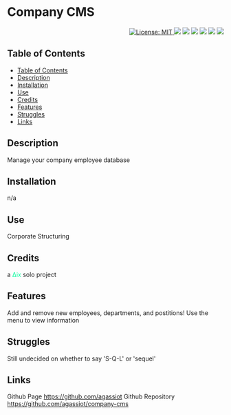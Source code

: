  <h1 align="left"> Company CMS </h1>
 <p align="right">
  <a href="https://github.com/agassiot/notefy/blob/main/LICENSE.md">
        <img alt="License: MIT" src="https://img.shields.io/github/license/agassiot/notefy?style=plastic" target="_blank"/>
    </a>
<img src="https://img.shields.io/badge/javascript-%23323330.svg?style=plastic&logo=javascript&logoColor=%23F7DF1E" target="_blank"/>
<img src="https://img.shields.io/badge/heroku-%23430098.svg?style=plastic&logo=heroku&logoColor=white" target="_blank"/>
<img src="https://img.shields.io/badge/mysql-%2300f.svg?style=plastic&logo=mysql&logoColor=white" />
<img src="https://img.shields.io/badge/node.js-6DA55F?style=plastic&logo=node.js&logoColor=white" />
<img src="https://img.shields.io/badge/express.js-%23404d59.svg?style=plastic&logo=express&logoColor=%2361DAFB" />
<img src="https://img.shields.io/badge/-Inquirer.js-red?style=plastic&logo=data:image/svg%2bxml;base64,PHN2ZyB3aWR0aD0iMjU2IiBoZWlnaHQ9IjI1NiIgIHhtbG5zPSJodHRwOi8vd3d3LnczLm9yZy8yMDAwL3N2ZyI+PGcgZmlsbD0ibm9uZSIgZmlsbC1ydWxlPSJldmVub2RkIj48cGF0aCBmaWxsPSIjRjBEQjRGIiBkPSJNMCAwaDIzNXYyMzVIMHoiLz48cGF0aCBmaWxsPSIjMzIzMzMwIiBkPSJNMTM4IDE2M3YtNWg1di01aDI5djVoNHY1aDV2MTRoLTV2NWgtNHY1aC01djVoLTV2MTVoLTl2LTE5aDV2LTVoNXYtNWg1di01aDV2LTZoLTV2LTVoLTIxdjVoLTV2MTBoLTl2LTE0ek0xMjUgMTYyaC0yMHY1MWgyMHY5SDk3di02OWgyOHpNMTkwIDE2MmgyMHY1MWgtMjB2OWgyOHYtNjloLTI4ek0xNTMgMjEzaDl2OWgtOXoiLz48L2c+PC9zdmc+" />

</p>


## Table of Contents
- [Table of Contents](#table-of-contents)
- [Description](#description)
- [Installation](#installation)
- [Use](#use)
- [Credits](#credits)
- [Features](#features)
- [Struggles](#struggles)
- [Links](#links)


## Description

Manage your company employee database

## Installation

n/a

## Use

Corporate Structuring

## Credits

a <span style="color:mediumspringgreen">∆ix</span> solo project

## Features

Add and remove new employees, departments, and postitions! Use the menu to view information

## Struggles

Still undecided on whether to say 'S-Q-L' or 'sequel'

## Links

Github Page https://github.com/agassiot
Github Repository https://github.com/agassiot/company-cms









